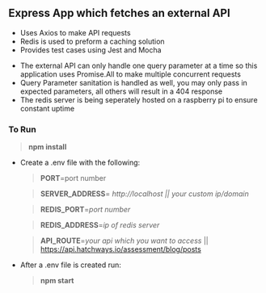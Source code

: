 ## Express App which fetches an external API

- Uses Axios to make API requests
- Redis is used to preform a caching solution
- Provides test cases using Jest and Mocha

* The external API can only handle one query parameter at a time so this application uses Promise.All to make multiple concurrent requests
* Query Parameter sanitation is handled as well, you may only pass in expected parameters, all others will result in a 404 response
* The redis server is being seperately hosted on a raspberry pi to ensure constant uptime

### To Run

> **npm install**

- Create a .env file with the following:

  > **PORT**=port number

  > **SERVER_ADDRESS**= _http://localhost || your custom ip/domain_

  > **REDIS_PORT**=_port number_

  > **REDIS_ADDRESS**=_ip of redis server_

  > **API_ROUTE**=_your api which you want to access_ || https://api.hatchways.io/assessment/blog/posts

- After a .env file is created run:
  > **npm start**
